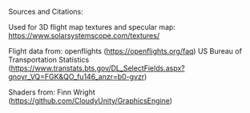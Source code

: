 Sources and Citations:

Used for 3D flight map textures and specular map:
    https://www.solarsystemscope.com/textures/

Flight data from: 
    openflights (https://openflights.org/faq)
    US Bureau of Transportation Statistics (https://www.transtats.bts.gov/DL_SelectFields.aspx?gnoyr_VQ=FGK&QO_fu146_anzr=b0-gvzr)

Shaders from:
    Finn Wright (https://github.com/CloudyUnity/GraphicsEngine)
